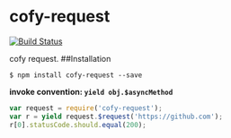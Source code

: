cofy-request
============
[![Build Status](https://travis-ci.org/RocksonZeta/cofy-request.svg?branch=master)](https://travis-ci.org/RocksonZeta/cofy-request)

cofy request.
##Installation
```
$ npm install cofy-request --save
```
**invoke convention: `yield obj.$asyncMethod`**

```js
var request = require('cofy-request');
var r = yield request.$request('https://github.com');
r[0].statusCode.should.equal(200);
```